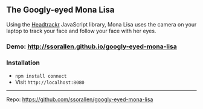 ## The Googly-eyed Mona Lisa

Using the [Headtrackr](https://github.com/auduno/headtrackr/) JavaScript library, Mona Lisa uses
the camera on your laptop to track your face and follow your face with her eyes.

### Demo: http://ssorallen.github.io/googly-eyed-mona-lisa

### Installation

- `npm install connect`
- Visit `http://localhost:8080`

----

Repo: https://github.com/ssorallen/googly-eyed-mona-lisa
